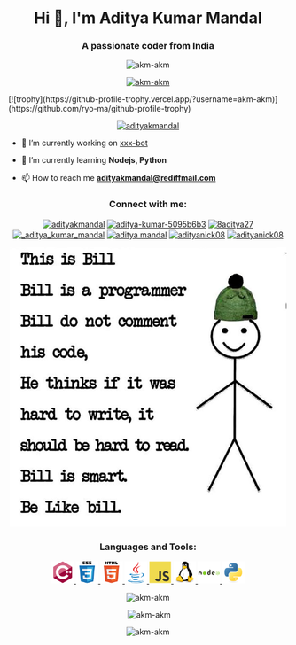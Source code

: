 <h1 align="center">Hi 👋, I'm Aditya Kumar Mandal</h1>
<h3 align="center">A passionate coder from India</h3>

<p align="center"> <img src="https://komarev.com/ghpvc/?username=akm-akm&label=Profile%20views&color=0e75b6&style=flat" alt="akm-akm" /> </p>

<p align="center"> <a href="https://github.com/ryo-ma/github-profile-trophy"><img src="https://github-profile-trophy.vercel.app/?username=akm-akm" alt="akm-akm" /></a> </p>
[![trophy](https://github-profile-trophy.vercel.app/?username=akm-akm)](https://github.com/ryo-ma/github-profile-trophy)

<p align="center"> <a href="https://twitter.com/adityakmandal" target="blank"><img src="https://img.shields.io/twitter/follow/adityakmandal?logo=twitter&style=for-the-badge" alt="adityakmandal" /></a> </p>
<p align="center"> 
  
- 🔭 I’m currently working on [xxx-bot](https://github.com/akm-akm/xxx-bot)

- 🌱 I’m currently learning **Nodejs, Python**

- 📫 How to reach me **adityakmandal@rediffmail.com**
  
</p>
<h3 align="center">Connect with me:</h3>
<p align="center">
<a href="https://twitter.com/adityakmandal" target="blank"><img align="center" src="https://raw.githubusercontent.com/rahuldkjain/github-profile-readme-generator/master/src/images/icons/Social/twitter.svg" alt="adityakmandal" height="30" width="40" /></a>
<a href="https://linkedin.com/in/aditya-kumar-5095b6b3" target="blank"><img align="center" src="https://raw.githubusercontent.com/rahuldkjain/github-profile-readme-generator/master/src/images/icons/Social/linked-in-alt.svg" alt="aditya-kumar-5095b6b3" height="30" width="40" /></a>
<a href="https://fb.com/8aditya27" target="blank"><img align="center" src="https://raw.githubusercontent.com/rahuldkjain/github-profile-readme-generator/master/src/images/icons/Social/facebook.svg" alt="8aditya27" height="30" width="40" /></a>
<a href="https://instagram.com/_aditya_kumar_mandal" target="blank"><img align="center" src="https://raw.githubusercontent.com/rahuldkjain/github-profile-readme-generator/master/src/images/icons/Social/instagram.svg" alt="_aditya_kumar_mandal" height="30" width="40" /></a>
<a href="https://www.youtube.com/c/aditya mandal" target="blank"><img align="center" src="https://raw.githubusercontent.com/rahuldkjain/github-profile-readme-generator/master/src/images/icons/Social/youtube.svg" alt="aditya mandal" height="30" width="40" /></a>
<a href="https://www.hackerrank.com/adityanick08" target="blank"><img align="center" src="https://raw.githubusercontent.com/rahuldkjain/github-profile-readme-generator/master/src/images/icons/Social/hackerrank.svg" alt="adityanick08" height="30" width="40" /></a>
<a href="https://www.hackerearth.com/adityanick08" target="blank"><img align="center" src="https://raw.githubusercontent.com/rahuldkjain/github-profile-readme-generator/master/src/images/icons/Social/hackerearth.svg" alt="adityanick08" height="30" width="40" /></a>
</p>

<p align="center">
<img src="bob.png" alt="bob" />
</p>
<h3 align="center">Languages and Tools:</h3>
<p align="center"> <a href="https://www.w3schools.com/cpp/" target="_blank"> <img src="https://raw.githubusercontent.com/devicons/devicon/master/icons/cplusplus/cplusplus-original.svg" alt="cplusplus" width="40" height="40"/> </a> <a href="https://www.w3schools.com/css/" target="_blank"> <img src="https://raw.githubusercontent.com/devicons/devicon/master/icons/css3/css3-original-wordmark.svg" alt="css3" width="40" height="40"/> </a> <a href="https://www.w3.org/html/" target="_blank"> <img src="https://raw.githubusercontent.com/devicons/devicon/master/icons/html5/html5-original-wordmark.svg" alt="html5" width="40" height="40"/> </a> <a href="https://www.java.com" target="_blank"> <img src="https://raw.githubusercontent.com/devicons/devicon/master/icons/java/java-original.svg" alt="java" width="40" height="40"/> </a> <a href="https://developer.mozilla.org/en-US/docs/Web/JavaScript" target="_blank"> <img src="https://raw.githubusercontent.com/devicons/devicon/master/icons/javascript/javascript-original.svg" alt="javascript" width="40" height="40"/> </a> <a href="https://www.linux.org/" target="_blank"> <img src="https://raw.githubusercontent.com/devicons/devicon/master/icons/linux/linux-original.svg" alt="linux" width="40" height="40"/> </a> <a href="https://nodejs.org" target="_blank"> <img src="https://raw.githubusercontent.com/devicons/devicon/master/icons/nodejs/nodejs-original-wordmark.svg" alt="nodejs" width="40" height="40"/> </a> <a href="https://www.python.org" target="_blank"> <img src="https://raw.githubusercontent.com/devicons/devicon/master/icons/python/python-original.svg" alt="python" width="40" height="40"/> </a> </p>

<p align="center" ><img src="https://github-readme-stats.vercel.app/api/top-langs?username=akm-akm&show_icons=true&locale=en&layout=compact" alt="akm-akm" /></p>

<p align="center" >&nbsp;<img src="https://github-readme-stats.vercel.app/api?username=akm-akm&show_icons=true&locale=en" alt="akm-akm" /></p>

<p align="center"><img  src="https://github-readme-streak-stats.herokuapp.com/?user=akm-akm&" alt="akm-akm" /></p>
